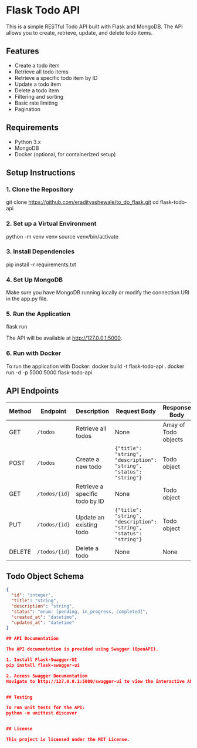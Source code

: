 # Flask Todo API

This is a simple RESTful Todo API built with Flask and MongoDB. The API allows you to create, retrieve, update, and delete todo items.

## Features

- Create a todo item
- Retrieve all todo items
- Retrieve a specific todo item by ID
- Update a todo item
- Delete a todo item
- Filtering and sorting
- Basic rate limiting
- Pagination

## Requirements

- Python 3.x
- MongoDB
- Docker (optional, for containerized setup)

## Setup Instructions

### 1. Clone the Repository

git clone https://github.com/eradityashewale/to_do_flask.git
cd flask-todo-api

### 2. Set up a Virtual Environment

python -m venv venv
source venv/bin/activate 

### 3. Install Dependencies

pip install -r requirements.txt

### 4. Set Up MongoDB

Make sure you have MongoDB running locally or modify the connection URI in the app.py file.

### 5. Run the Application

flask run

The API will be available at http://127.0.0.1:5000.

### 6. Run with Docker

To run the application with Docker:
docker build -t flask-todo-api .
docker run -d -p 5000:5000 flask-todo-api

## API Endpoints

| Method | Endpoint          | Description                          | Request Body               | Response Body                      | Status Codes                 |
|--------|-------------------|--------------------------------------|----------------------------|-------------------------------------|------------------------------|
| GET    | `/todos`          | Retrieve all todos                   | None                       | Array of Todo objects               | 200                          |
| POST   | `/todos`          | Create a new todo                    | `{"title": "string", "description": "string", "status": "string"}` | Todo object                      | 201                          |
| GET    | `/todos/{id}`     | Retrieve a specific todo by ID       | None                       | Todo object                        | 200, 404                     |
| PUT    | `/todos/{id}`     | Update an existing todo              | `{"title": "string", "description": "string", "status": "string"}` | Todo object                      | 200, 404                     |
| DELETE | `/todos/{id}`     | Delete a todo                        | None                       | None                                | 204, 404                     |

## Todo Object Schema

```json
{
  "id": "integer",
  "title": "string",
  "description": "string",
  "status": "enum: [pending, in_progress, completed]",
  "created_at": "datetime",
  "updated_at": "datetime"
}

## API Documentation

The API documentation is provided using Swagger (OpenAPI).

1. Install Flask-Swagger-UI
pip install flask-swagger-ui

2. Access Swagger Documentation
Navigate to http://127.0.0.1:5000/swagger-ui to view the interactive API documentation.


## Testing

To run unit tests for the API:
python -m unittest discover


## License

This project is licensed under the MIT License.


